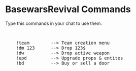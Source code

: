 <html>
<head>
<link rel="stylesheet" type="text/css" href="style.css">
</head>
<body>
<h1>BasewarsRevival Commands</h1>
<p>Type this commands in your chat to use them.</p>
<p>&nbsp;</p>
<pre>
    !team        --> Team creation menu
    !dm 123      --> Drop 123$
    !dw          --> Drop active weapon
    !upd         --> Upgrade props & entites
    !bd          --> Buy or sell a door
    
    
    
</pre>
</body>
</html>